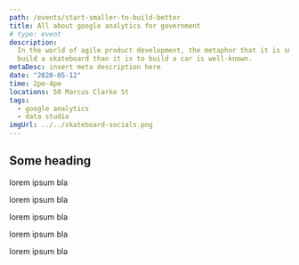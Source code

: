 ```yaml
---
path: /events/start-smaller-to-build-better
title: All about google analytics for government
# type: event
description:
  In the world of agile product development, the metaphor that it is smarter to
  build a skateboard than it is to build a car is well-known.
metaDesc: insert meta description here
date: "2020-05-12"
time: 2pm-4pm
locations: 50 Marcus Clarke St
tags:
  - google analytics
  - data studio
imgUrl: ../../skateboard-socials.png
---
```


## Some heading

lorem ipsum bla

lorem ipsum bla

lorem ipsum bla

lorem ipsum bla

lorem ipsum bla
